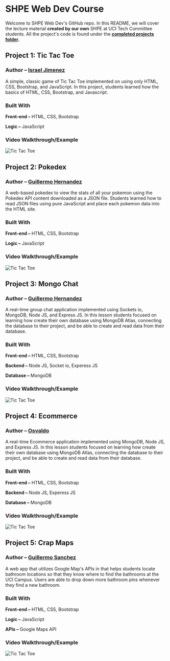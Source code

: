 # SHPE Web Dev Course
Welcome to SHPE Web Dev's GitHub repo. In this README, we will cover the lecture material **created by our own** SHPE at UCI Tech Committee students. All the project's code is found under the **[completed projects folder](https://github.com/membriux/Teach-Webdev-SHPE/tree/GIFs/CompletedProjects).**

## Project 1: Tic Tac Toe

### Author – [Israel Jimenez](https://github.com/israelj013)

A simple, classic game of Tic Tac Toe implemented on using only HTML, CSS, Bootstrap, and JavaScript. In this project, students learned how the basics of HTML, CSS, Bootstrap, and Javascript.

### Built With
**Front-end –** HTML, CSS, Bootstrap

**Logic –** JavaScript

### Video Walkthrough/Example
![Tic Tac Toe](https://github.com/membriux/Teach-Webdev-SHPE/blob/GIFs/GIFs/ttt.gif?raw=true)

## Project 2: Pokedex

### Author – [Guillermo Hernandez](https://github.com/guilleeh)

A web-based pokedex to view the stats of all your pokemon using the Pokedex API content downloaded as a JSON file. Students learned how to read JSON files using pure JavaScript and place each pokemon data into the HTML site. 

### Built With
**Front-end –** HTML, CSS, Bootstrap

**Logic –** JavaScript

### Video Walkthrough/Example
![Tic Tac Toe](https://github.com/membriux/Teach-Webdev-SHPE/blob/GIFs/GIFs/pokedex.gif?raw=true)

## Project 3: Mongo Chat

### Author – [Guillermo Hernandez](https://github.com/guilleeh)

A real-time group chat application implemented using Sockets io, MongoDB, Node JS, and Express JS. In this lesson students focused on learning how create their own database using MongoDB Atlas, connecting the database to their project, and be able to create and read data from their database.

### Built With
**Front-end –** HTML, CSS, Bootstrap

**Backend –** Node JS, Socket io, Experess JS

**Database –** MongoDB

### Video Walkthrough/Example
![Tic Tac Toe](https://github.com/membriux/Teach-Webdev-SHPE/blob/GIFs/GIFs/mongo-chat.gif?raw=true)

## Project 4: Ecommerce

### Author – [Osvaldo](https://github.com/waldo023)

A real-time Ecommerce application implemented using MongoDB, Node JS, and Express JS. In this lesson students focused on learning how create their own database using MongoDB Atlas, connecting the database to their project, and be able to create and read data from their database.

### Built With
**Front-end –** HTML, CSS, Bootstrap

**Backend –** Node JS, Experess JS

**Database –** MongoDB

### Video Walkthrough/Example
![Tic Tac Toe](https://github.com/membriux/Teach-Webdev-SHPE/blob/GIFs/GIFs/ecommerce.gif?raw=true)

## Project 5: Crap Maps

### Author – [Guillermo Sanchez](https://github.com/membriux)

A web app that utilizes Google Map's APIs in that helps students locate bathroom locations so that they know where to find the bathrooms at the UCI Campus. Users are able to drop down more bathroom pins whenever they find a new bathroom.

### Built With
**Front-end –** HTML, CSS, Bootstrap

**Logic –** JavaScript

**APIs –** Google Maps API

### Video Walkthrough/Example
![Tic Tac Toe](https://github.com/membriux/Teach-Webdev-SHPE/blob/GIFs/GIFs/crap-maps.gif?raw=true)
